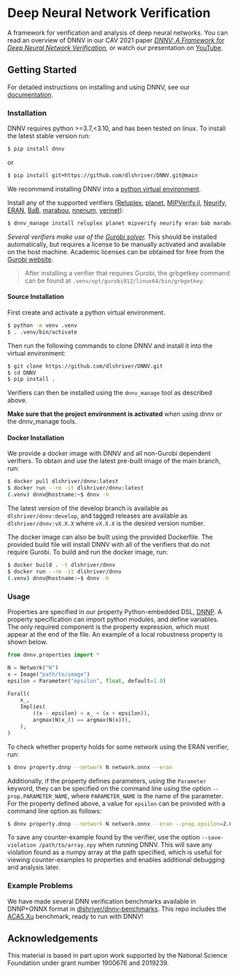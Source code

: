 # Deep Neural Network Verification

A framework for verification and analysis of deep neural networks. You can read an overview of DNNV in our CAV 2021 paper [*DNNV: A Framework for Deep Neural Network Verification*](https://arxiv.org/abs/2105.12841), or watch our presentation on [YouTube](https://youtu.be/GhXlONbvx1Y).

## Getting Started

For detailed instructions on installing and using DNNV, see our [documentation](https://dnnv.readthedocs.io/en/stable/).

### Installation

DNNV requires python >=3.7,<3.10, and has been tested on linux. To install the latest stable version run:

```bash
$ pip install dnnv
```

or

```bash
$ pip install git+https://github.com/dlshriver/DNNV.git@main
```

We recommend installing DNNV into a [python virtual environment](https://docs.python.org/3/tutorial/venv.html).

Install any of the supported verifiers ([Reluplex](https://github.com/guykatzz/ReluplexCav2017), [planet](https://github.com/progirep/planet), [MIPVerify.jl](https://github.com/vtjeng/MIPVerify.jl), [Neurify](https://github.com/tcwangshiqi-columbia/Neurify), [ERAN](https://github.com/eth-sri/eran), [BaB](https://github.com/oval-group/PLNN-verification), [marabou](https://github.com/NeuralNetworkVerification/Marabou), [nnenum](https://github.com/stanleybak/nnenum), [verinet](https://vas.doc.ic.ac.uk/software/neural/)):

```bash
$ dnnv_manage install reluplex planet mipverify neurify eran bab marabou nnenum verinet
```

*Several verifiers make use of the [Gurobi solver](https://www.gurobi.com/).* This should be installed automatically, but requires a license to be manually activated and available on the host machine. Academic licenses can be obtained for free from the [Gurobi website](https://user.gurobi.com/download/licenses/free-academic).

> After installing a verifier that requires Gurobi, the grbgetkey command can be found at `.venv/opt/gurobi912/linux64/bin/grbgetkey`.

#### Source Installation

First create and activate a python virtual environment.

```bash
$ python -m venv .venv
$ . .venv/bin/activate
```

Then run the following commands to clone DNNV and install it into the virtual environment:

```bash
$ git clone https://github.com/dlshriver/DNNV.git
$ cd DNNV
$ pip install .
```

Verifiers can then be installed using the `dnnv_manage` tool as described above.

**Make sure that the project environment is activated** when using dnnv or the dnnv_manage tools.

#### Docker Installation

We provide a docker image with DNNV and all non-Gurobi dependent verifiers. To obtain and use the latest pre-built image of the main branch, run:

```bash
$ docker pull dlshriver/dnnv:latest
$ docker run --rm -it dlshriver/dnnv:latest
(.venv) dnnv@hostname:~$ dnnv -h
```

The latest version of the develop branch is available as `dlshriver/dnnv:develop`, and tagged releases are available as `dlshriver/dnnv:vX.X.X` where `vX.X.X` is the desired version number.

The docker image can also be built using the provided Dockerfile. The provided build file will install DNNV with all of the verifiers that do not require Gurobi. To build and run the docker image, run:

```bash
$ docker build . -t dlshriver/dnnv
$ docker run --rm -it dlshriver/dnnv
(.venv) dnnv@hostname:~$ dnnv -h
```

### Usage

Properties are specified in our property Python-embedded DSL, [DNNP](https://dnnv.readthedocs.io/en/latest/usage/specifying_properties.html). A property specification can import python modules, and define variables. The only required component is the property expression, which must appear at the end of the file. An example of a local robustness property is shown below.

```python
from dnnv.properties import *

N = Network("N")
x = Image("path/to/image")
epsilon = Parameter("epsilon", float, default=1.0)

Forall(
    x_,
    Implies(
        ((x - epsilon) < x_ < (x + epsilon)),
        argmax(N(x_)) == argmax(N(x))),
    ),
)
```

To check whether property holds for some network using the ERAN verifier, run:

```bash
$ dnnv property.dnnp --network N network.onnx --eran
```

Additionally, if the property defines parameters, using the `Parameter` keyword, they can be specified on the command line using the option `--prop.PARAMETER_NAME`, where `PARAMETER_NAME` is the name of the parameter. For the property defined above, a value for `epsilon` can be provided with a command line option as follows:

```bash
$ dnnv property.dnnp --network N network.onnx --eran --prop.epsilon=2.0
```

To save any counter-example found by the verifier, use the option `--save-violation /path/to/array.npy` when running DNNV. This will save any violation found as a numpy array at the path specified, which is useful for viewing counter-examples to properties and enables additional debugging and analysis later.

### Example Problems

We have made several DNN verification benchmarks available in DNNP+ONNX format in [dlshriver/dnnv-benchmarks](https://github.com/dlshriver/dnnv-benchmarks).
This repo includes the [ACAS Xu](https://github.com/dlshriver/dnnv-benchmarks/tree/main/benchmarks/ACAS_Xu) benchmark, ready to run with DNNV!

## Acknowledgements

This material is based in part upon work supported by the National Science Foundation under grant number 1900676 and 2019239.
